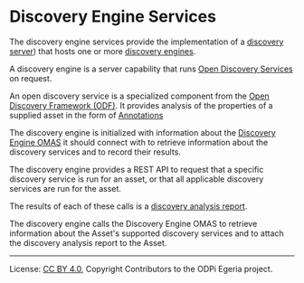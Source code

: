 <!-- SPDX-License-Identifier: CC-BY-4.0 -->
<!-- Copyright Contributors to the ODPi Egeria project. -->

# Discovery Engine Services

The discovery engine services provide the implementation of a
[discovery server](../../frameworks/open-discovery-framework/docs/discovery-server.md))
that hosts one or more
[discovery engines](../../frameworks/open-discovery-framework/docs/discovery-engine.md).

A discovery engine is a server capability that runs
[Open Discovery Services](../../frameworks/open-discovery-framework/docs/discovery-service.md) on request.

An open discovery service is a specialized component from the
[Open Discovery Framework (ODF)](../../frameworks/open-discovery-framework/docs).
It provides analysis of the properties of a supplied asset in the form of
[Annotations](../../frameworks/open-discovery-framework/docs/discovery-annotation.md)

The discovery engine is initialized with information about the
[Discovery Engine OMAS](../../access-services/discovery-engine) it should connect with to
retrieve information about the discovery services and to record their results.

The discovery engine provides a REST API to request that a specific discovery service is run for an asset, or
that all applicable discovery services are run for the asset.

The results of each of these
calls is a [discovery analysis report](docs/concepts/discovery-analysis-report.md).

The discovery engine calls the Discovery Engine OMAS to retrieve information about the Asset's supported discovery
services and to attach the discovery analysis report to the Asset.

----
License: [CC BY 4.0](https://creativecommons.org/licenses/by/4.0/),
Copyright Contributors to the ODPi Egeria project.